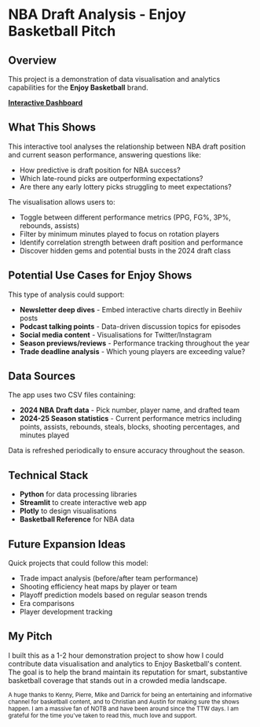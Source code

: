 # NBA Draft Analysis - Enjoy Basketball Pitch

## Overview

This project is a demonstration of data visualisation and analytics capabilities for the **Enjoy Basketball** brand. 

**[Interactive Dashboard](https://draftanalysispy-gyxulmypfebixejysxaklu.streamlit.app/)**

## What This Shows

This interactive tool analyses the relationship between NBA draft position and current season performance, answering questions like:
- How predictive is draft position for NBA success?
- Which late-round picks are outperforming expectations?
- Are there any early lottery picks struggling to meet expectations?

The visualisation allows users to:
- Toggle between different performance metrics (PPG, FG%, 3P%, rebounds, assists)
- Filter by minimum minutes played to focus on rotation players
- Identify correlation strength between draft position and performance
- Discover hidden gems and potential busts in the 2024 draft class

## Potential Use Cases for Enjoy Shows

This type of analysis could support:

- **Newsletter deep dives** - Embed interactive charts directly in Beehiiv posts
- **Podcast talking points** - Data-driven discussion topics for episodes
- **Social media content** - Visualisations for Twitter/Instagram
- **Season previews/reviews** - Performance tracking throughout the year
- **Trade deadline analysis** - Which young players are exceeding value?

## Data Sources

The app uses two CSV files containing:
- **2024 NBA Draft data** - Pick number, player name, and drafted team
- **2024-25 Season statistics** - Current performance metrics including points, assists, rebounds, steals, blocks, shooting percentages, and minutes played

Data is refreshed periodically to ensure accuracy throughout the season.

## Technical Stack

- **Python** for data processing libraries
- **Streamlit** to create interactive web app
- **Plotly** to design visualisations
- **Basketball Reference** for NBA data

## Future Expansion Ideas

Quick projects that could follow this model:
- Trade impact analysis (before/after team performance)
- Shooting efficiency heat maps by player or team
- Playoff prediction models based on regular season trends
- Era comparisons
- Player development tracking

## My Pitch

I built this as a 1-2 hour demonstration project to show how I could contribute data visualisation and analytics to Enjoy Basketball's content. The goal is to help the brand maintain its reputation for smart, substantive basketball coverage that stands out in a crowded media landscape.

<sub>A huge thanks to Kenny, Pierre, Mike and Darrick for being an entertaining and informative channel for basketball content, and to Christian and Austin for making sure the shows happen. I am a massive fan of NOTB and have been around since the TTW days. I am grateful for the time you've taken to read this, much love and support.</sub>